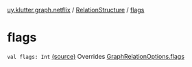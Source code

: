 [uy.klutter.graph.netflix](../index.md) / [RelationStructure](index.md) / [flags](.)


# flags

`val flags: Int` [(source)](https://github.com/kohesive/klutter/blob/master/netflix-graph-jdk6/src/main/kotlin/uy/klutter/graph/netflix/NetflixGraph.kt#L38)
Overrides [GraphRelationOptions.flags](../-graph-relation-options/flags.md)


